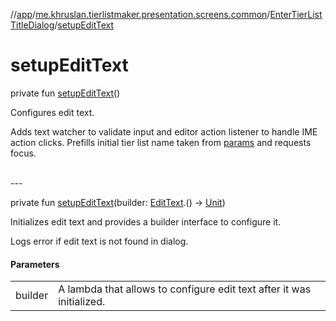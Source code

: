 //[app](../../../index.md)/[me.khruslan.tierlistmaker.presentation.screens.common](../index.md)/[EnterTierListTitleDialog](index.md)/[setupEditText](setup-edit-text.md)

# setupEditText

private fun [setupEditText](setup-edit-text.md)()

Configures edit text.

Adds text watcher to validate input and editor action listener to handle IME action clicks. Prefills initial tier list name taken from [params](params.md) and requests focus.

<br>
---
<br>

private fun [setupEditText](setup-edit-text.md)(builder: [EditText](https://developer.android.com/reference/kotlin/android/widget/EditText.html).() -&gt; [Unit](https://kotlinlang.org/api/latest/jvm/stdlib/kotlin/-unit/index.html))

Initializes edit text and provides a builder interface to configure it.

Logs error if edit text is not found in dialog.

#### Parameters

| | |
|---|---|
| builder | A lambda that allows to configure edit text after it was initialized. |
